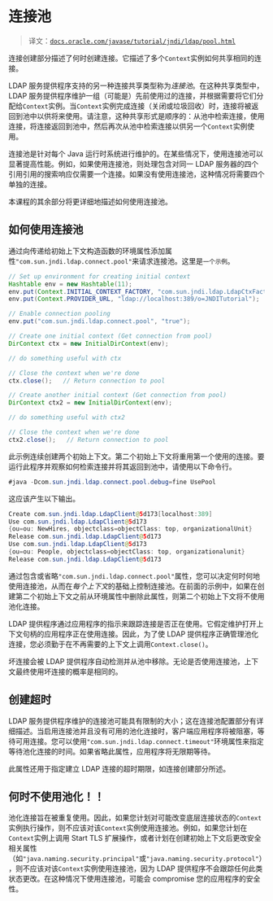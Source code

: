 # 连接池

> 译文：[`docs.oracle.com/javase/tutorial/jndi/ldap/pool.html`](https://docs.oracle.com/javase/tutorial/jndi/ldap/pool.html)

连接创建部分描述了何时创建连接。它描述了多个`Context`实例如何共享相同的连接。

LDAP 服务提供程序支持的另一种连接共享类型称为*连接池*。在这种共享类型中，LDAP 服务提供程序维护一组（可能是）先前使用过的连接，并根据需要将它们分配给`Context`实例。当`Context`实例完成连接（关闭或垃圾回收）时，连接将被返回到池中以供将来使用。请注意，这种共享形式是顺序的：从池中检索连接，使用连接，将连接返回到池中，然后再次从池中检索连接以供另一个`Context`实例使用。

连接池是针对每个 Java 运行时系统进行维护的。在某些情况下，使用连接池可以显著提高性能。例如，如果使用连接池，则处理包含对同一 LDAP 服务器的四个引用引用的搜索响应仅需要一个连接。如果没有使用连接池，这种情况将需要四个单独的连接。

本课程的其余部分将更详细地描述如何使用连接池。

## 如何使用连接池

通过向传递给初始上下文构造函数的环境属性添加属性`"com.sun.jndi.ldap.connect.pool"`来请求连接池。这里是`一个示例`。

```java
// Set up environment for creating initial context
Hashtable env = new Hashtable(11);
env.put(Context.INITIAL_CONTEXT_FACTORY, "com.sun.jndi.ldap.LdapCtxFactory");
env.put(Context.PROVIDER_URL, "ldap://localhost:389/o=JNDITutorial");

// Enable connection pooling
env.put("com.sun.jndi.ldap.connect.pool", "true");

// Create one initial context (Get connection from pool)
DirContext ctx = new InitialDirContext(env);

// do something useful with ctx

// Close the context when we're done
ctx.close();   // Return connection to pool

// Create another initial context (Get connection from pool)
DirContext ctx2 = new InitialDirContext(env);

// do something useful with ctx2

// Close the context when we're done
ctx2.close();   // Return connection to pool

```

此示例连续创建两个初始上下文。第二个初始上下文将重用第一个使用的连接。要运行此程序并观察如何检索连接并将其返回到池中，请使用以下命令行。

```java
#java -Dcom.sun.jndi.ldap.connect.pool.debug=fine UsePool

```

这应该产生以下输出。

```java
Create com.sun.jndi.ldap.LdapClient@5d173[localhost:389]
Use com.sun.jndi.ldap.LdapClient@5d173
{ou=ou: NewHires, objectclass=objectClass: top, organizationalUnit}
Release com.sun.jndi.ldap.LdapClient@5d173
Use com.sun.jndi.ldap.LdapClient@5d173
{ou=ou: People, objectclass=objectClass: top, organizationalunit}
Release com.sun.jndi.ldap.LdapClient@5d173

```

通过包含或省略`"com.sun.jndi.ldap.connect.pool"`属性，您可以决定何时何地使用连接池，从而在*每个上下文*的基础上控制连接池。在前面的示例中，如果在创建第二个初始上下文之前从环境属性中删除此属性，则第二个初始上下文将不使用池化连接。

LDAP 提供程序通过应用程序的指示来跟踪连接是否正在使用。它假定维护打开上下文句柄的应用程序正在使用连接。因此，为了使 LDAP 提供程序正确管理池化连接，您必须勤于在不再需要的上下文上调用`Context.close()`。

坏连接会被 LDAP 提供程序自动检测并从池中移除。无论是否使用连接池，上下文最终使用坏连接的概率是相同的。

## 创建超时

LDAP 服务提供程序维护的连接池可能具有限制的大小；这在连接池配置部分有详细描述。当启用连接池并且没有可用的池化连接时，客户端应用程序将被阻塞，等待可用连接。您可以使用`"com.sun.jndi.ldap.connect.timeout"`环境属性来指定等待池化连接的时间。如果省略此属性，应用程序将无限期等待。

此属性还用于指定建立 LDAP 连接的超时期限，如连接创建部分所述。

## 何时不使用池化！！

池化连接旨在被重复使用。因此，如果您计划对可能改变底层连接状态的`Context`实例执行操作，则不应该对该`Context`实例使用连接池。例如，如果您计划在`Context`实例上调用 Start TLS 扩展操作，或者计划在创建初始上下文后更改安全相关属性（如`"java.naming.security.principal"`或`"java.naming.security.protocol"`），则不应该对该`Context`实例使用连接池，因为 LDAP 提供程序不会跟踪任何此类状态更改。在这种情况下使用连接池，可能会 compromise 您的应用程序的安全性。
